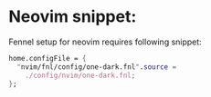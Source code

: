 # Neovim snippet:
Fennel setup for neovim requires following snippet:
```nix
home.configFile = {
  "nvim/fnl/config/one-dark.fnl".source =
    ./config/nvim/one-dark.fnl;
};
```
